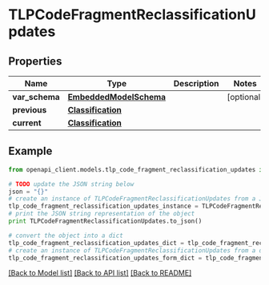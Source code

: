 # TLPCodeFragmentReclassificationUpdates


## Properties
Name | Type | Description | Notes
------------ | ------------- | ------------- | -------------
**var_schema** | [**EmbeddedModelSchema**](EmbeddedModelSchema.md) |  | [optional] 
**previous** | [**Classification**](Classification.md) |  | 
**current** | [**Classification**](Classification.md) |  | 

## Example

```python
from openapi_client.models.tlp_code_fragment_reclassification_updates import TLPCodeFragmentReclassificationUpdates

# TODO update the JSON string below
json = "{}"
# create an instance of TLPCodeFragmentReclassificationUpdates from a JSON string
tlp_code_fragment_reclassification_updates_instance = TLPCodeFragmentReclassificationUpdates.from_json(json)
# print the JSON string representation of the object
print TLPCodeFragmentReclassificationUpdates.to_json()

# convert the object into a dict
tlp_code_fragment_reclassification_updates_dict = tlp_code_fragment_reclassification_updates_instance.to_dict()
# create an instance of TLPCodeFragmentReclassificationUpdates from a dict
tlp_code_fragment_reclassification_updates_form_dict = tlp_code_fragment_reclassification_updates.from_dict(tlp_code_fragment_reclassification_updates_dict)
```
[[Back to Model list]](../README.md#documentation-for-models) [[Back to API list]](../README.md#documentation-for-api-endpoints) [[Back to README]](../README.md)



